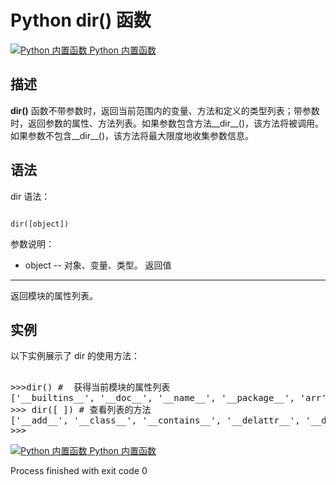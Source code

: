 Python dir() 函数
===============

 [![Python 内置函数](../images/up.gif)
 Python 内置函数](python-built-in-functions.html)


  描述
--

 **dir()** 函数不带参数时，返回当前范围内的变量、方法和定义的类型列表；带参数时，返回参数的属性、方法列表。如果参数包含方法\_\_dir\_\_()，该方法将被调用。如果参数不包含\_\_dir\_\_()，该方法将最大限度地收集参数信息。

 语法
--

 dir 语法：

 
```

dir([object])

```

  参数说明：

  * object -- 对象、变量、类型。
  返回值
---

 返回模块的属性列表。

 实例
--

 以下实例展示了 dir 的使用方法：

  <pre>

>>>dir() #  获得当前模块的属性列表
['__builtins__', '__doc__', '__name__', '__package__', 'arr', 'myslice']
>>> dir([ ]) # 查看列表的方法
['__add__', '__class__', '__contains__', '__delattr__', '__delitem__', '__delslice__', '__doc__', '__eq__', '__format__', '__ge__', '__getattribute__', '__getitem__', '__getslice__', '__gt__', '__hash__', '__iadd__', '__imul__', '__init__', '__iter__', '__le__', '__len__', '__lt__', '__mul__', '__ne__', '__new__', '__reduce__', '__reduce_ex__', '__repr__', '__reversed__', '__rmul__', '__setattr__', '__setitem__', '__setslice__', '__sizeof__', '__str__', '__subclasshook__', 'append', 'count', 'extend', 'index', 'insert', 'pop', 'remove', 'reverse', 'sort']
>>>
</pre>

 [![Python 内置函数](../images/up.gif)
 Python 内置函数](python-built-in-functions.html)

Process finished with exit code 0

